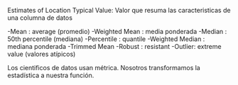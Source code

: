 Estimates of Location
 Typical Value: Valor que resuma las caracteristicas de una columna de datos

 -Mean : average (promedio)
 -Weighted Mean : media ponderada 
 -Median : 50th percentile (mediana)
 -Percentile : quantile 
 -Weighted Median : mediana ponderada 
 -Trimmed Mean 
 -Robust : resistant
 -Outlier: extreme value (valores atípicos)

Los cientificos de datos usan métrica. Nosotros transformamos la estadística a nuestra función.


